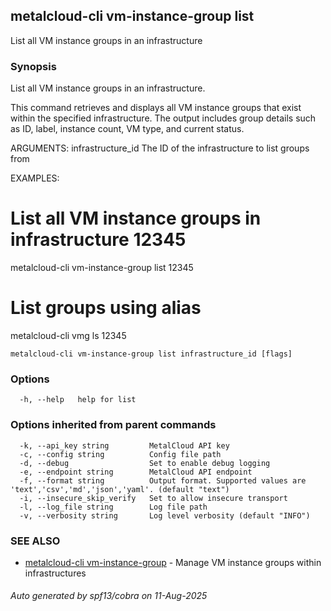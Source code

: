 ## metalcloud-cli vm-instance-group list

List all VM instance groups in an infrastructure

### Synopsis

List all VM instance groups in an infrastructure.

This command retrieves and displays all VM instance groups that exist within
the specified infrastructure. The output includes group details such as ID,
label, instance count, VM type, and current status.

ARGUMENTS:
  infrastructure_id  The ID of the infrastructure to list groups from

EXAMPLES:
  # List all VM instance groups in infrastructure 12345
  metalcloud-cli vm-instance-group list 12345
  
  # List groups using alias
  metalcloud-cli vmg ls 12345

```
metalcloud-cli vm-instance-group list infrastructure_id [flags]
```

### Options

```
  -h, --help   help for list
```

### Options inherited from parent commands

```
  -k, --api_key string         MetalCloud API key
  -c, --config string          Config file path
  -d, --debug                  Set to enable debug logging
  -e, --endpoint string        MetalCloud API endpoint
  -f, --format string          Output format. Supported values are 'text','csv','md','json','yaml'. (default "text")
  -i, --insecure_skip_verify   Set to allow insecure transport
  -l, --log_file string        Log file path
  -v, --verbosity string       Log level verbosity (default "INFO")
```

### SEE ALSO

* [metalcloud-cli vm-instance-group](metalcloud-cli_vm-instance-group.md)	 - Manage VM instance groups within infrastructures

###### Auto generated by spf13/cobra on 11-Aug-2025
